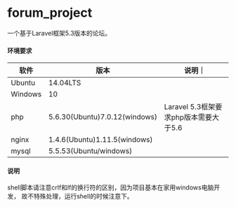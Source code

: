 # forum_project
一个基于Laravel框架5.3版本的论坛。

#### 环境要求
|软件|版本|说明｜
|---|---|---|
|Ubuntu|14.04LTS||
|Windows|10||
|php|5.6.30(Ubuntu)7.0.12(windows)|Laravel 5.3框架要求php版本需要大于5.6|
|nginx|1.4.6(Ubuntu)1.11.5(windows)||
|mysql|5.5.53(Ubuntu/windows)||

#### 说明
shell脚本请注意crlf和lf的换行符的区别，因为项目基本在家用windows电脑开发，
故不特殊处理，运行shell的时候注意下。
